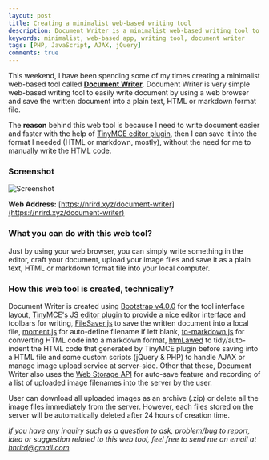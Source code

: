 ```yaml
---
layout: post
title: Creating a minimalist web-based writing tool
description: Document Writer is a minimalist web-based writing tool to easily write document using web browser and save it as a plain text, HTML or markdown format file.
keywords: minimalist, web-based app, writing tool, document writer
tags: [PHP, JavaScript, AJAX, jQuery]
comments: true
---
```


This weekend, I have been spending some of my times creating a minimalist web-based tool called [**Document Writer**](https://nrird.xyz/document-writer). Document Writer is very simple web-based writing tool to easily write document by using a web browser and save the written document into a plain text, HTML or markdown format file.

The **reason** behind this web tool is because I need to write document easier and faster with the help of [TinyMCE editor plugin](https://www.tinymce.com/), then I can save it into the format I needed (HTML or markdown, mostly), without the need for me to manually write the HTML code.

### Screenshot

![Screenshot](https://i.imgur.com/3FRdl5R.png)

**Web Address:** [https://nrird.xyz/document-writer](https://nrird.xyz/document-writer)

### What you can do with this web tool?

Just by using your web browser, you can simply write something in the editor, craft your document, upload your image files and save it as a plain text, HTML or markdown format file into your local computer.

### How this web tool is created, technically?

Document Writer is created using [Bootstrap v4.0.0](https://getbootstrap.com/) for the tool interface layout, [TinyMCE's JS editor plugin](https://www.tinymce.com/) to provide a nice editor interface and toolbars for writing, [FileSaver.js](https://github.com/eligrey/FileSaver.js/) to save the written document into a local file, [moment.js](http://momentjs.com/) for auto-define filename if left blank, [to-markdown.js](https://github.com/domchristie/to-markdown) for converting HTML code into a markdown format, [htmLawed](http://www.bioinformatics.org/phplabware/internal_utilities/htmLawed/) to tidy/auto-indent the HTML code that generated by TinyMCE plugin before saving into a HTML file and some custom scripts (jQuery & PHP) to handle AJAX or manage image upload service at server-side. Other that these, Document Writer also uses the [Web Storage API](https://developer.mozilla.org/en-US/docs/Web/API/Web_Storage_API/Using_the_Web_Storage_API) for auto-save feature and recording of a list of uploaded image filenames into the server by the user.

User can download all uploaded images as an archive (.zip) or delete all the image files immediately from the server. However, each files stored on the server will be automatically deleted after 24 hours of creation time.

_If you have any inquiry such as a question to ask, problem/bug to report, idea or suggestion related to this web tool, feel free to send me an email at [hnrird@gmail.com](mailto:hnrird@gmail.com)._
